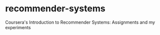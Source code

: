 recommender-systems
===================

Coursera's Introduction to Recommender Systems: Assignments and my experiments

